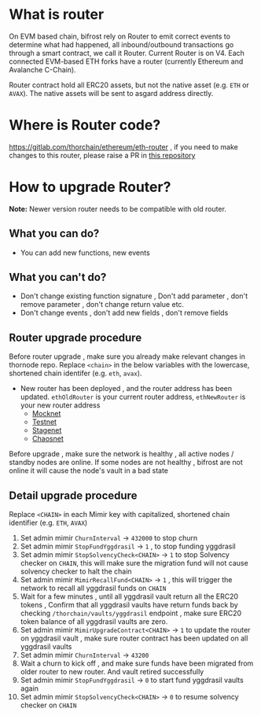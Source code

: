 <!-- markdownlint-disable MD024 -->

# What is router

On EVM based chain, bifrost rely on Router to emit correct events to determine what had happened, all inbound/outbound transactions go through a smart contract, we call it Router. Current Router is on V4. Each connected EVM-based ETH forks have a router (currently Ethereum and Avalanche C-Chain).

Router contract hold all ERC20 assets, but not the native asset (e.g. `ETH` or `AVAX`). The native assets will be sent to asgard address directly.

# Where is Router code?

https://gitlab.com/thorchain/ethereum/eth-router , if you need to make changes to this router, please raise a PR in [this repository](https://gitlab.com/thorchain/ethereum/eth-router)

# How to upgrade Router?

**Note:** Newer version router needs to be compatible with old router.

## What you can do?

- You can add new functions, new events

## What you can't do?

- Don't change existing function signature , Don't add parameter , don't remove parameter , don't change return value etc.
- Don't change events , don't add new fields , don't remove fields

## Router upgrade procedure

Before router upgrade , make sure you already make relevant changes in thornode repo. Replace `<chain>` in the below variables with the lowercase, shortened chain identifer (e.g. `eth`, `avax`).

- New router has been deployed , and the router address has been updated. `ethOldRouter` is your current router address, `ethNewRouter` is your new router address
  - [Mocknet](https://gitlab.com/mayachain/mayanode/-/blob/develop/x/mayachain/router_upgrade_info_mocknet.go)
  - [Testnet](https://gitlab.com/mayachain/mayanode/-/blob/develop/x/mayachain/router_upgrade_info_testnet.go)
  - [Stagenet](https://gitlab.com/mayachain/mayanode/-/blob/develop/x/mayachain/router_upgrade_info_stagenet.go)
  - [Chaosnet](https://gitlab.com/mayachain/mayanode/-/blob/develop/x/mayachain/router_upgrade_info.go)

Before upgrade , make sure the network is healthy , all active nodes / standby nodes are online. If some nodes are not healthy , bifrost are not online it will cause the node's vault in a bad state

## Detail upgrade procedure

Replace `<CHAIN>` in each Mimir key with capitalized, shortened chain identifier (e.g. `ETH`, `AVAX`)

1. Set admin mimir `ChurnInterval` -> `432000` to stop churn
2. Set admin mimir `StopFundYggdrasil` -> `1` , to stop funding yggdrasil
3. Set admin mimir `StopSolvencyCheck<CHAIN>` -> `1` to stop Solvency checker on `CHAIN`, this will make sure the migration fund will not cause solvency checker to halt the chain
4. Set admin mimir `MimirRecallFund<CHAIN>` -> `1` , this will trigger the network to recall all yggdrasil funds on `CHAIN`
5. Wait for a few minutes , until all yggdrasil vault return all the ERC20 tokens , Confirm that all yggdrasil vaults have return funds back by checking `/thorchain/vaults/yggdrasil` endpoint , make sure ERC20 token balance of all yggdrasil vaults are zero.
6. Set admin mimir `MimirUpgradeContract<CHAIN>` -> `1` to update the router on yggdrasil vault , make sure router contract has been updated on all yggdrasil vaults
7. Set admin mimir `ChurnInterval` -> `43200`
8. Wait a churn to kick off , and make sure funds have been migrated from older router to new router. And vault retired successfully
9. Set admin mimir `StopFundYggdrasil` -> `0` to start fund yggdrasil vaults again
10. Set admin mimir `StopSolvencyCheck<CHAIN>` -> `0` to resume solvency checker on `CHAIN`
